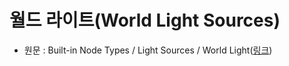 # 월드 라이트(World Light Sources)

- 원문 : Built-in Node Types / Light Sources / World Light([링크](https://developer.unigine.com/en/docs/2.11/objects/lights/world/?rlang=cpp))
